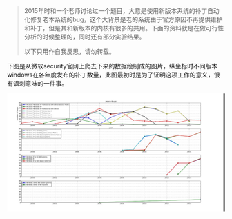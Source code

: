 > 2015年时和一个老师讨论过一个题目，大意是使用新版本系统的补丁自动化修复老本系统的bug，这个大背景是老的系统由于官方原因不再提供维护和补丁，但是其和新版本的内核有很多的共用。下面的资料就是在做可行性分析的时候整理的，同时还有部分实验结果。
>
> 以下只用作自我反思，请勿转载。

下图是从微软security官网上爬去下来的数据绘制成的图片，纵坐标时不同版本windows在各年度发布的补丁数量，此图最初时是为了证明这项工作的意义，很有讽刺意味的一件事。

![bug-years](/img/in-post/post-patch-repair/bug-years.png)